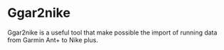 Ggar2nike
=========
Ggar2nike is a useful tool that make possible the import of running data from Garmin Ant+ to Nike plus.
